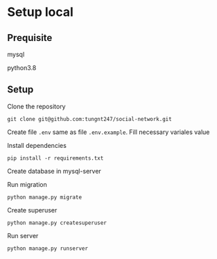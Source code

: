 # Setup local

## Prequisite

mysql

python3.8

## Setup

Clone the repository

```shell
git clone git@github.com:tungnt247/social-network.git
```

Create file `.env` same as file `.env.example`. Fill necessary variales value

Install dependencies

```shell
pip install -r requirements.txt
```

Create database in mysql-server

Run migration

```shell
python manage.py migrate
```

Create superuser

```shell
python manage.py createsuperuser
```

Run server

```shell
python manage.py runserver
```
